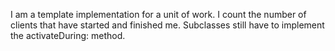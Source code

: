 I am a template implementation for a unit of work. I count the number of clients that have started and finished me. Subclasses still have to implement the activateDuring: method.